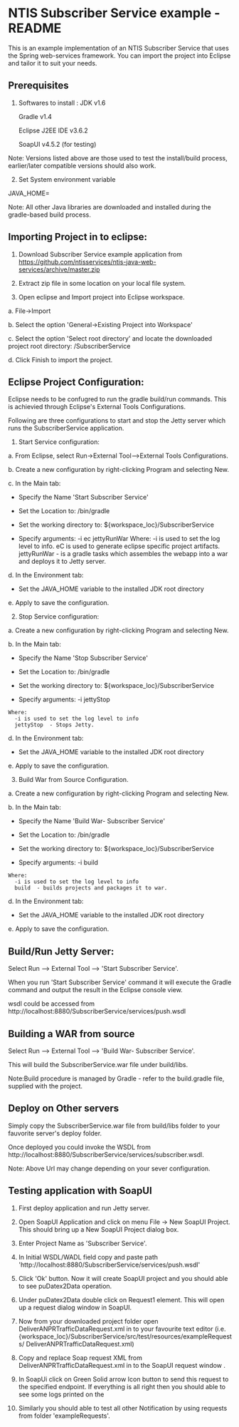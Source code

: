 NTIS Subscriber Service example - README
========================================
	
This is an example implementation of an NTIS Subscriber Service that uses the Spring web-services framework. 
You can import the project into Eclipse and tailor it to suit your needs.
	
Prerequisites	
------------------

1. Softwares to install :
	JDK v1.6

	Gradle v1.4

	Eclipse J2EE IDE v3.6.2

	SoapUI v4.5.2 (for testing)

Note: Versions listed above are those used to test the install/build process, earlier/later compatible versions should also work.

2. Set System environment variable

JAVA_HOME=<INSTALLED JDK Directory>

Note: All other Java libraries are downloaded and installed during the gradle-based build process.


Importing Project in to eclipse:
---------------------------------

1. Download Subscriber Service example application from https://github.com/ntisservices/ntis-java-web-services/archive/master.zip

2. Extract zip file in some location on your local file system.

3. Open eclipse and Import project into Eclipse workspace.

 a. File->Import

 b. Select the option 'General->Existing Project into Workspace'

 c. Select the option 'Select root directory' and locate the downloaded project root directory: <download dir>/SubscriberService

 d. Click Finish to import the project.


Eclipse Project Configuration:
---------------------------------

Eclipse needs to be confugred to run the gradle build/run commands. This is achievied through Eclipse's External Tools Configurations.

Following are three configurations to start and stop the Jetty server which runs the SubscriberService application.

1. Start Service configuration:

 a. From Eclipse, select Run->External Tool–>External Tools Configurations.

 b. Create a new configuration by right-clicking Program and selecting New.

 c. In the Main tab:

   - Specify the Name 'Start Subscriber Service'

   - Set the Location to: <gradle home>/bin/gradle

   - Set the working directory to: ${workspace_loc}/SubscriberService

   - Specify arguments: -i ec jettyRunWar
	Where:
	     -i is used to set the log level to info.
	     eC is used to generate eclipse specific project artifacts.
	     jettyRunWar - is a gradle tasks which assembles the webapp into a war and deploys it to Jetty server.

 d. In the Environment tab:

   - Set the JAVA_HOME variable to the installed JDK root directory

 e. Apply to save the configuration.

2. Stop Service configuration:

 a. Create a new configuration by right-clicking Program and selecting New.

 b. In the Main tab:

   - Specify the Name 'Stop Subscriber Service'

   - Set the Location to: <gradle home>/bin/gradle

   - Set the working directory to: ${workspace_loc}/SubscriberService

   - Specify arguments: -i jettyStop

	Where:
	  -i is used to set the log level to info
	  jettyStop  - Stops Jetty.

 d. In the Environment tab:

   - Set the JAVA_HOME variable to the installed JDK root directory

 e. Apply to save the configuration.


3. Build War from Source Configuration.

 a. Create a new configuration by right-clicking Program and selecting New.

 b. In the Main tab:

   - Specify the Name 'Build War- Subscriber Service'

   - Set the Location to: <gradle home>/bin/gradle

   - Set the working directory to: ${workspace_loc}/SubscriberService

   - Specify arguments: -i build

	Where:
	  -i is used to set the log level to info
	  build  - builds projects and packages it to war.

 d. In the Environment tab:

   - Set the JAVA_HOME variable to the installed JDK root directory

 e. Apply to save the configuration.

Build/Run Jetty Server:
------------------------

Select Run –> External Tool –> 'Start Subscriber Service'.

When you run 'Start Subscriber Service' command it will execute the Gradle  command and output the result in the Eclipse console view.

wsdl could be accessed from http://localhost:8880/SubscriberService/services/push.wsdl 


Building a WAR from source
------------------------------

Select Run –> External Tool –> 'Build War- Subscriber Service'.

This will build the SubscriberService.war file under build/libs.

Note:Build procedure is managed by Gradle - refer to the build.gradle file, supplied with the project.

Deploy on Other servers
---------------------------

Simply copy the SubscriberService.war file from build/libs folder to your fauvorite server's deploy folder.

Once deployed you could invoke the WSDL from http://localhost:8880/SubscriberService/services/subscriber.wsdl.

Note: Above Url may change depending on your sever configuration.

Testing application with SoapUI
--------------------------------

1. First deploy application and run Jetty server.

2. Open SoapUI Application and click on menu File -> New SoapUI Project. This should bring up a New SoapUI Project dialog box.

3. Enter Project Name as 'Subscriber Service'.

4. In Initial WSDL/WADL field copy and paste path 'http://localhost:8880/SubscriberService/services/push.wsdl'

5. Click 'Ok' button. Now it will create SoapUI project and you should able to see puDatex2Data operation.
  
6. Under puDatex2Data double click on Request1 element. This will open up a request dialog window in SoapUI.

7. Now from your downloaded project folder open DeliverANPRTrafficDataRequest.xml in to your favourite text editor (i.e. {workspace_loc}/SubscriberService/src/test/resources/exampleRequests/
   DeliverANPRTrafficDataRequest.xml)

8. Copy and replace Soap request XML from  DeliverANPRTrafficDataRequest.xml in to the SoapUI request window .

9. In SoapUi click on Green Solid arrow Icon button to send this request to the specified endpoint. If everything is all right then you should able to see some logs printed on the
  
10. Similarly you should able to test all other Notification by using requests from folder 'exampleRequests'.

